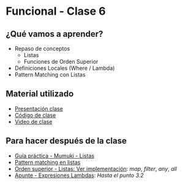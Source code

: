 # Funcional - Clase 6

## ¿Qué vamos a aprender?

* Repaso de conceptos
  * Listas
  * Funciones de Orden Superior
* Definiciones Locales (Where / Lambda)
* Pattern Matching con Listas

## Material utilizado

* [Presentación clase](https://docs.google.com/presentation/d/1N96Ffj_nDBoW8oY8x85dV-xF7sp7r2IjUvwXvmOLAL8/edit?usp=sharing)
* [Código de clase](https://github.com/pdep-st/seguimiento/blob/main/seguimiento/2021/funcional/practica/clase6.hs)
* [Video de clase](https://www.youtube.com/playlist?list=PLtMHMXFOjfDAp5WPRCsX36g8kwqKr1IOa)

## Para hacer después de la clase

* [Guía práctica - Mumuki - Listas](https://mumuki.io/pdep-utn/lessons/695-programacion-funcional-listas)
* [Pattern matching en listas](https://docs.google.com/document/d/11C2UAbP70dP7sTID-ZxJm_a-5ypKxQUEuZr6GVk5yFI/edit#heading=h.rkeb5q1444o5)
* [Orden superior - Listas: Ver implementación](https://docs.google.com/document/d/1Rzsp5A46R_WdC-NJ6_SKrUrtZ6LmR5A52BazE9XPLIc/edit#heading=h.1rnil5ezx59z): _map_, _filter_, _any_, _all_
* [Apunte - Expresiones Lambdas](https://docs.google.com/document/d/1LKVaZHuJqxf2FcOK17vZjxq0CTT4sohqSsfhWmhQ6ks/edit): _Hasta el punto 3.2_